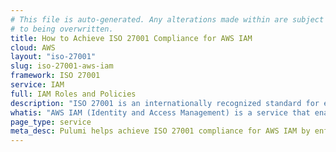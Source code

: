 ```yaml
---
# This file is auto-generated. Any alterations made within are subject
# to being overwritten.
title: How to Achieve ISO 27001 Compliance for AWS IAM
cloud: AWS
layout: "iso-27001"
slug: iso-27001-aws-iam
framework: ISO 27001
service: IAM
full: IAM Roles and Policies
description: "ISO 27001 is an internationally recognized standard for establishing, implementing, maintaining, and continually improving an information security management system (ISMS). It helps organizations protect sensitive data by providing a risk-based approach, ensuring that security measures are proportionate to the risks faced. ISO 27001 is based around the following 3 pillars: confidentiality, integrity, and availability. By achieving ISO 27001 certification, organizations demonstrate their commitment to robust information security practices and regulatory compliance."
whatis: "AWS IAM (Identity and Access Management) is a service that enables you to securely manage access to AWS resources. It allows you to create and control user permissions, defining who can access specific resources and under what conditions. IAM helps ensure security and compliance by enforcing fine-grained access controls across your AWS environment."
page_type: service
meta_desc: Pulumi helps achieve ISO 27001 compliance for AWS IAM by enforcing security, cost, and compliance requirements. Speak with an expert to get started.
---
```


